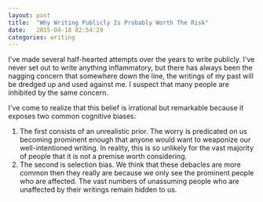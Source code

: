 ```yaml
---
layout: post
title:  "Why Writing Publicly Is Probably Worth The Risk"
date:   2015-04-18 02:54:29
categories: writing
---
```


I've made several half-hearted attempts over the years to write publicly. I've never set out to write anything inflammatory, but there has always been the nagging concern that somewhere down the line, the writings of my past will be dredged up and used against me. I suspect that many people are inhibited by the same concern.

I've come to realize that this belief is irrational but remarkable because it exposes two common cognitive biases:
1. The first consists of an unrealistic prior. The worry is predicated on us becoming prominent enough that anyone would want to weaponize our well-intentioned writing. In reality, this is so unlikely for the vast majority of people that it is not a premise worth considering.
2. The second is selection bias. We think that these debacles are more common then they really are because we only see the prominent people who are affected. The vast numbers of unassuming people who are unaffected by their writings remain hidden to us.

